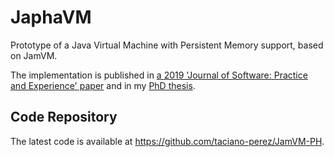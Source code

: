 # JaphaVM
Prototype of a Java Virtual Machine with Persistent Memory support, based on JamVM.

The implementation is published in [a 2019 'Journal of Software: Practice and Experience' paper](https://onlinelibrary.wiley.com/doi/10.1002/spe.2781) and in my [PhD thesis](https://repositorio.pucrs.br/dspace/handle/10923/10721).

## Code Repository
The latest code is available at https://github.com/taciano-perez/JamVM-PH.
